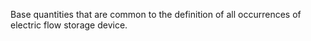 ﻿Base quantities that are common to the definition of all occurrences of electric flow storage device.